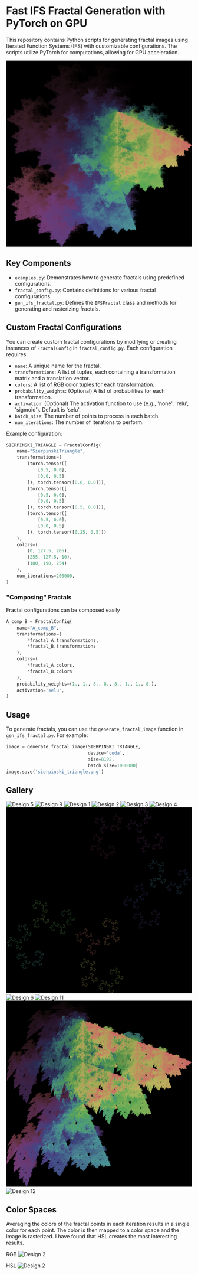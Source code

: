 # Fast IFS Fractal Generation with PyTorch on GPU

This repository contains Python scripts for generating fractal images using Iterated Function Systems (IFS) with customizable configurations. The scripts utilize PyTorch for computations, allowing for GPU acceleration.

![Design 7](assets/design7.png)


## Key Components

- `examples.py`: Demonstrates how to generate fractals using predefined configurations.
- `fractal_config.py`: Contains definitions for various fractal configurations.
- `gen_ifs_fractal.py`: Defines the `IFSFractal` class and methods for generating and rasterizing fractals.

## Custom Fractal Configurations

You can create custom fractal configurations by modifying or creating instances of `FractalConfig` in `fractal_config.py`. Each configuration requires:
- `name`: A unique name for the fractal.
- `transformations`: A list of tuples, each containing a transformation matrix and a translation vector.
- `colors`: A list of RGB color tuples for each transformation.
- `probability_weights`: (Optional) A list of probabilities for each transformation.
- `activation`: (Optional) The activation function to use (e.g., 'none', 'relu', 'sigmoid'). Default is 'selu'.
- `batch_size`: The number of points to process in each batch.
- `num_iterations`: The number of iterations to perform.

Example configuration:
```python
SIERPINSKI_TRIANGLE = FractalConfig(
    name="SierpinskiTriangle",
    transformations=(
        (torch.tensor([
            [0.5, 0.0],
            [0.0, 0.5]
        ]), torch.tensor([0.0, 0.0])),
        (torch.tensor([
            [0.5, 0.0],
            [0.0, 0.5]
        ]), torch.tensor([0.5, 0.0])),
        (torch.tensor([
            [0.5, 0.0],
            [0.0, 0.5]
        ]), torch.tensor([0.25, 0.5]))
    ),
    colors=(
        (0, 127.5, 205),
        (255, 127.5, 10),
        (180, 190, 254)
    ),
    num_iterations=200000,
)
```

### "Composing" Fractals
Fractal configurations can be composed easily
```python
A_comp_B = FractalConfig(
    name="A_comp_B",
    transformations=(
        *fractal_A.transformations,
        *fractal_B.transformations
    ),
    colors=(
        *fractal_A.colors,
        *fractal_B.colors
    ),
    probability_weights=(1., 1., 8., 8., 8., 1., 1., 8.),
    activation='selu',
)
```

## Usage

To generate fractals, you can use the `generate_fractal_image` function in `gen_ifs_fractal.py`. For example:
```python
image = generate_fractal_image(SIERPINSKI_TRIANGLE, 
                               device='cuda', 
                               size=8192, 
                               batch_size=1000000)
image.save('sierpinski_triangle.png')
```

## Gallery

![Design 5](assets/design5.png)
![Design 9](assets/design9.png)
![Design 1](assets/design1.png)
![Design 2](assets/design2.png)
![Design 3](assets/design3.png)
![Design 4](assets/design4.png)
![Design 10](assets/design10.png)
![Design 6](assets/design6.png)
![Design 11](assets/design11.png)
![Design 8](assets/design8.png)
![Design 12](assets/design12.png)

## Color Spaces
Averaging the colors of the fractal points in each iteration results in a single color for each point. The color is then mapped to a color space and the image is rasterized. I have found that HSL creates the most interesting results.

RGB
![Design 2](assets/design_2_RGB.png)

HSL
![Design 2](assets/design2.png)
